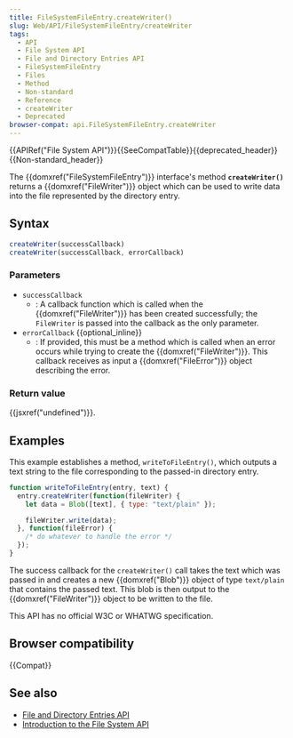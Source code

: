 ```yaml
---
title: FileSystemFileEntry.createWriter()
slug: Web/API/FileSystemFileEntry/createWriter
tags:
  - API
  - File System API
  - File and Directory Entries API
  - FileSystemFileEntry
  - Files
  - Method
  - Non-standard
  - Reference
  - createWriter
  - Deprecated
browser-compat: api.FileSystemFileEntry.createWriter
---
```

{{APIRef("File System
  API")}}{{SeeCompatTable}}{{deprecated_header}}{{Non-standard_header}}

The {{domxref("FileSystemFileEntry")}} interface's method
**`createWriter()`** returns a {{domxref("FileWriter")}} object
which can be used to write data into the file represented by the directory entry.

## Syntax

```js
createWriter(successCallback)
createWriter(successCallback, errorCallback)
```

### Parameters

- `successCallback`
  - : A callback function which is called when the {{domxref("FileWriter")}} has been
    created successfully; the `FileWriter` is passed into the callback as the
    only parameter.
- `errorCallback` {{optional_inline}}
  - : If provided, this must be a method which is called when an error occurs while trying
    to create the {{domxref("FileWriter")}}. This callback receives as input a
    {{domxref("FileError")}} object describing the error.

### Return value

{{jsxref("undefined")}}.

## Examples

This example establishes a method, `writeToFileEntry()`, which outputs a
text string to the file corresponding to the passed-in directory entry.

```js
function writeToFileEntry(entry, text) {
  entry.createWriter(function(fileWriter) {
    let data = Blob([text], { type: "text/plain" });

    fileWriter.write(data);
  }, function(fileError) {
    /* do whatever to handle the error */
  });
}
```

The success callback for the `createWriter()` call takes the text which was
passed in and creates a new {{domxref("Blob")}} object of type `text/plain`
that contains the passed text. This blob is then output to the {{domxref("FileWriter")}}
object to be written to the file.

This API has no official W3C or WHATWG specification.

## Browser compatibility

{{Compat}}

## See also

- [File and Directory
  Entries API](/en-US/docs/Web/API/File_and_Directory_Entries_API)
- [Introduction
  to the File System API](/en-US/docs/Web/API/File_and_Directory_Entries_API/Introduction)
